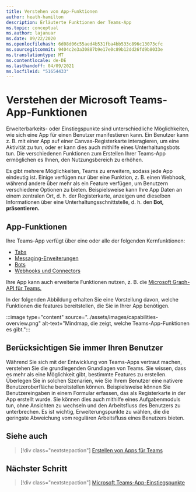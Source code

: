 ```yaml
---
title: Verstehen von App-Funktionen
author: heath-hamilton
description: Erläuterte Funktionen der Teams-App
ms.topic: conceptual
ms.author: lajanuar
ms.date: 09/22/2020
ms.openlocfilehash: 6d08d06c55aed4b531fba4bb533c896c13073cfc
ms.sourcegitcommit: 9404c2e3a30887b9e17e0c89b12dd26fd9b8033e
ms.translationtype: MT
ms.contentlocale: de-DE
ms.lasthandoff: 04/09/2021
ms.locfileid: "51654433"
---
```

# <a name="understand-microsoft-teams-app-capabilities"></a>Verstehen der Microsoft Teams-App-Funktionen

Erweiterbarkeits- oder Einstiegspunkte sind unterschiedliche Möglichkeiten, wie sich eine App für einen Benutzer manifestieren kann. Ein Benutzer kann z. B. mit einer App auf einer Canvas-Registerkarte interagieren, um eine Aktivität zu tun, oder er kann dies auch mithilfe eines Unterhaltungsbots tun. Die verschiedenen Funktionen zum Erstellen Ihrer Teams-App ermöglichen es Ihnen, den Nutzungsbereich zu erhöhen.

Es gibt mehrere Möglichkeiten, Teams zu erweitern, sodass jede App eindeutig ist. Einige verfügen nur über eine Funktion, z. B. einen Webhook, während andere über mehr als ein Feature verfügen, um Benutzern verschiedene Optionen zu bieten. Beispielsweise kann Ihre App Daten an einem zentralen Ort, d. h. der Registerkarte, anzeigen und dieselben Informationen über eine Unterhaltungsschnittstelle, d. h. den **Bot, präsentieren.** 

## <a name="app-capabilities"></a>App-Funktionen

Ihre Teams-App verfügt über eine oder alle der folgenden Kernfunktionen:

* [Tabs](../tabs/what-are-tabs.md)
* [Messaging-Erweiterungen](../messaging-extensions/what-are-messaging-extensions.md)
* [Bots](../bots/what-are-bots.md)
* [Webhooks und Connectors](../webhooks-and-connectors/what-are-webhooks-and-connectors.md)

Ihre App kann auch erweiterte Funktionen nutzen, z. B. die [Microsoft Graph-API für Teams.](https://docs.microsoft.com/graph/teams-concept-overview)

In der folgenden Abbildung erhalten Sie eine Vorstellung davon, welche Funktionen die features bereitstellen, die Sie in Ihrer App benötigen.

:::image type="content" source="../assets/images/capabilities-overview.png" alt-text="Mindmap, die zeigt, welche Teams-App-Funktionen es gibt.":::

## <a name="always-consider-your-user"></a>Berücksichtigen Sie immer Ihren Benutzer

Während Sie sich mit der Entwicklung von Teams-Apps vertraut machen, verstehen Sie die grundlegenden Grundlagen von Teams. Sie wissen, dass es mehr als eine Möglichkeit gibt, bestimmte Features zu erstellen. Überlegen Sie in solchen Szenarien, wie Sie Ihrem Benutzer eine nativere Benutzeroberfläche bereitstellen können.
Beispielsweise können Sie Benutzereingaben in einem Formular erfassen, das als Registerkarte in der App erstellt wurde. Sie können dies auch mithilfe eines Aufgabenmoduls tun, ohne Ansichten zu wechseln und den Arbeitsfluss des Benutzers zu unterbrechen. Es ist wichtig, Erweiterungspunkte zu wählen, die die geringste Abweichung vom regulären Arbeitsfluss eines Benutzers bieten.

## <a name="see-also"></a>Siehe auch

> [!div class="nextstepaction"]
> [Erstellen von Apps für Teams](../overview.md)
## <a name="next-step"></a>Nächster Schritt

> [!div class="nextstepaction"]
> [Microsoft Teams-App-Einstiegspunkte](../concepts/extensibility-points.md)
